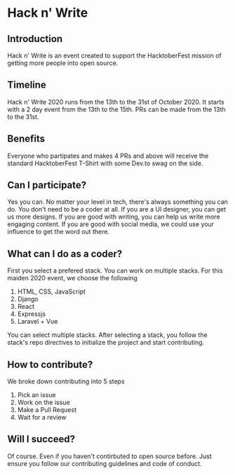 # Hack n' Write
## Introduction
Hack n' Write is an event created to support the HacktoberFest mission of getting more people into open source. 

## Timeline
Hack n' Write 2020 runs from the 13th to the 31st of October 2020. It starts with a 2 day event from the 13th to the 15th. PRs can be made from the 13th to the 31st. 

## Benefits
Everyone who partipates and makes 4 PRs and above will receive the standard HacktoberFest T-Shirt with some Dev.to swag on the side. 

## Can I participate?
Yes you can. No matter your level in tech, there's always something you can do. You don't need to be a coder at all. If you are a UI designer, you can get us more designs. If you are good with writing, you can help us write more engaging content. If you are good with social media, we could use your influence to get the word out there. 

## What can I do as a coder?
First you select a prefered stack. You can work on multiple stacks. For this maiden 2020 event, we choose the following

1. HTML, CSS, JavaScript
0. Django
0. React
0. Expressjs
0. Laravel + Vue

You can select multiple stacks. After selecting a stack, you follow the stack's repo directives to initialize the project and start contributing. 

## How to contribute?
We broke down contributing into 5 steps
1. Pick an issue
0. Work on the issue
0. Make a Pull Request
0. Wait for a review

## Will I succeed?
Of course. Even if you haven't contirbuted to open source before. Just ensure you follow our contributing guidelines and code of conduct.
